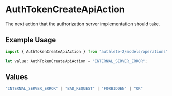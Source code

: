 # AuthTokenCreateApiAction

The next action that the authorization server implementation should take.

## Example Usage

```typescript
import { AuthTokenCreateApiAction } from "authlete-2/models/operations";

let value: AuthTokenCreateApiAction = "INTERNAL_SERVER_ERROR";
```

## Values

```typescript
"INTERNAL_SERVER_ERROR" | "BAD_REQUEST" | "FORBIDDEN" | "OK"
```